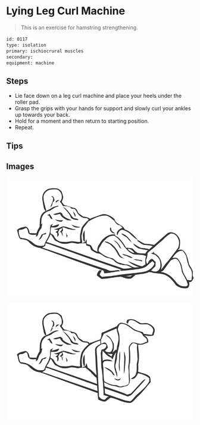# Lying Leg Curl Machine

> This is an exercise for hamstring strengthening.

``` 
id: 0117 
type: isolation 
primary: ischiocrural muscles 
secondary:  
equipment: machine 
``` 


## Steps


 - Lie face down on a leg curl machine and place your heels under the roller pad.
 - Grasp the grips with your hands for support and slowly curl your ankles up towards your back.
 - Hold for a moment and then return to starting position.
 - Repeat.

## Tips



## Images

![](./../svg/0117-relaxation.svg "")

![](./../svg/0117-tension.svg "")

